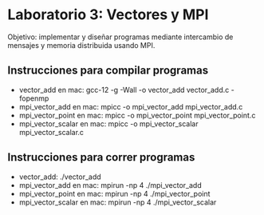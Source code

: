 # Laboratorio 3: Vectores y MPI

Objetivo: implementar y diseñar programas mediante intercambio de mensajes y memoria distribuida usando MPI.

## Instrucciones para compilar programas

 - vector_add en mac: gcc-12 -g -Wall -o vector_add vector_add.c -fopenmp
 - mpi_vector_add en mac: mpicc -o mpi_vector_add mpi_vector_add.c
 - mpi_vector_point en mac: mpicc -o mpi_vector_point mpi_vector_point.c
 - mpi_vector_scalar en mac: mpicc -o mpi_vector_scalar mpi_vector_scalar.c

## Instrucciones para correr programas

 - vector_add: ./vector_add
 - mpi_vector_add en mac: mpirun -np 4 ./mpi_vector_add 
 - mpi_vector_point en mac: mpirun -np 4 ./mpi_vector_point 
 - mpi_vector_scalar en mac: mpirun -np 4 ./mpi_vector_scalar 
